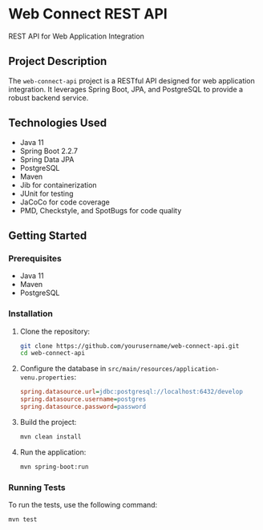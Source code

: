 # Web Connect REST API

REST API for Web Application Integration

## Project Description

The `web-connect-api` project is a RESTful API designed for web application integration. It leverages Spring Boot, JPA, and PostgreSQL to provide a robust backend service.

## Technologies Used

- Java 11
- Spring Boot 2.2.7
- Spring Data JPA
- PostgreSQL
- Maven
- Jib for containerization
- JUnit for testing
- JaCoCo for code coverage
- PMD, Checkstyle, and SpotBugs for code quality

## Getting Started

### Prerequisites

- Java 11
- Maven
- PostgreSQL

### Installation

1. Clone the repository:
    ```sh
    git clone https://github.com/yourusername/web-connect-api.git
    cd web-connect-api
    ```

2. Configure the database in `src/main/resources/application-venu.properties`:
    ```ini
    spring.datasource.url=jdbc:postgresql://localhost:6432/develop
    spring.datasource.username=postgres
    spring.datasource.password=password
    ```

3. Build the project:
    ```sh
    mvn clean install
    ```

4. Run the application:
    ```sh
    mvn spring-boot:run
    ```

### Running Tests

To run the tests, use the following command:
```sh
mvn test
